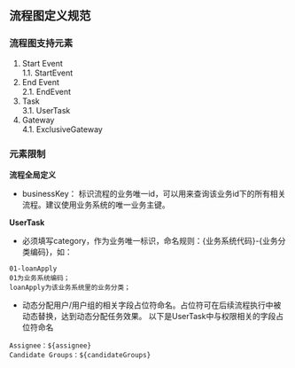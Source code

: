 ## 流程图定义规范

### 流程图支持元素
1. Start Event   
1.1. StartEvent
2. End Event   
2.1. EndEvent
3. Task   
3.1. UserTask
4. Gateway   
4.1. ExclusiveGateway

### 元素限制

**流程全局定义**
- businessKey：
标识流程的业务唯一id，可以用来查询该业务id下的所有相关流程。建议使用业务系统的唯一业务主键。


**UserTask**
- 必须填写category，作为业务唯一标识，命名规则：{业务系统代码}-{业务分类编码}，如：
```
01-loanApply
01为业务系统编码；
loanApply为该业务系统里的业务分类；
```
- 动态分配用户/用户组的相关字段占位符命名。占位符可在后续流程执行中被动态替换，达到动态分配任务效果。
以下是UserTask中与权限相关的字段占位符命名
```
Assignee：${assignee}
Candidate Groups：${candidateGroups}
```

